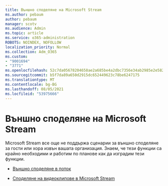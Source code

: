 ```yaml
---
title: Външно споделяне на Microsoft Stream
ms.author: pebaum
author: pebaum
manager: scotv
ms.audience: Admin
ms.topic: article
ms.service: o365-administration
ROBOTS: NOINDEX, NOFOLLOW
localization_priority: Normal
ms.collection: Adm_O365
ms.custom:
- "9001694"
- "3771"
ms.openlocfilehash: 52c7da05678204658ae2a685be4a2dbc7356e34ab2985e2e5821972c7d96ebf4
ms.sourcegitcommit: b5f7da89a650d2915dc652449623c78be6247175
ms.translationtype: MT
ms.contentlocale: bg-BG
ms.lasthandoff: 08/05/2021
ms.locfileid: "53975666"
---
```

# <a name="microsoft-stream-external-sharing"></a>Външно споделяне на Microsoft Stream

Microsoft Stream все още не поддържа сценарии за външно споделяне за гости или хора извън вашата организация. Знаем, че тези функции са крайно необходими и работим по планове как да изградим тези функции.

- [Външно споделяне в поток](https://docs.microsoft.com/stream/portal-share-video#external-sharing)

- [Споделяне на видеоклипове в Microsoft Stream](https://docs.microsoft.com/stream/portal-share-video)
